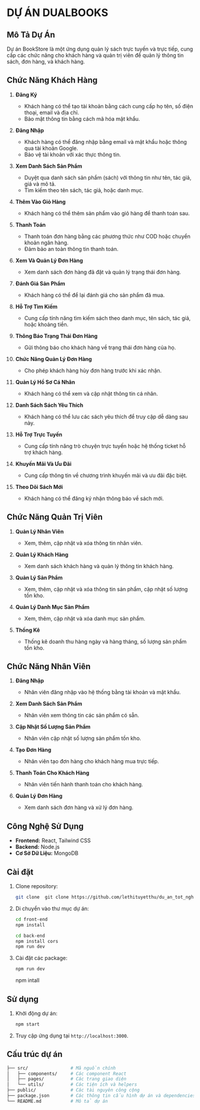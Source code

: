 # DỰ ÁN DUALBOOKS
## Mô Tả Dự Án
Dự án BookStore là một ứng dụng quản lý sách trực tuyến và trực tiếp, cung cấp các chức năng cho khách hàng và quản trị viên để quản lý thông tin sách, đơn hàng, và khách hàng.

## Chức Năng Khách Hàng
1. **Đăng Ký**
   - Khách hàng có thể tạo tài khoản bằng cách cung cấp họ tên, số điện thoại, email và địa chỉ.
   - Bảo mật thông tin bằng cách mã hóa mật khẩu.

2. **Đăng Nhập**
   - Khách hàng có thể đăng nhập bằng email và mật khẩu hoặc thông qua tài khoản Google.
   - Bảo vệ tài khoản với xác thực thông tin.

3. **Xem Danh Sách Sản Phẩm**
   - Duyệt qua danh sách sản phẩm (sách) với thông tin như tên, tác giả, giá và mô tả.
   - Tìm kiếm theo tên sách, tác giả, hoặc danh mục.

4. **Thêm Vào Giỏ Hàng**
   - Khách hàng có thể thêm sản phẩm vào giỏ hàng để thanh toán sau.

5. **Thanh Toán**
   - Thanh toán đơn hàng bằng các phương thức như COD hoặc chuyển khoản ngân hàng.
   - Đảm bảo an toàn thông tin thanh toán.

6. **Xem Và Quản Lý Đơn Hàng**
   - Xem danh sách đơn hàng đã đặt và quản lý trạng thái đơn hàng.

7. **Đánh Giá Sản Phẩm**
   - Khách hàng có thể để lại đánh giá cho sản phẩm đã mua.

8. **Hỗ Trợ Tìm Kiếm**
   - Cung cấp tính năng tìm kiếm sách theo danh mục, tên sách, tác giả, hoặc khoảng tiền.

9. **Thông Báo Trạng Thái Đơn Hàng**
   - Gửi thông báo cho khách hàng về trạng thái đơn hàng của họ.

10. **Chức Năng Quản Lý Đơn Hàng**
    - Cho phép khách hàng hủy đơn hàng trước khi xác nhận.

11. **Quản Lý Hồ Sơ Cá Nhân**
    - Khách hàng có thể xem và cập nhật thông tin cá nhân.

12. **Danh Sách Sách Yêu Thích**
    - Khách hàng có thể lưu các sách yêu thích để truy cập dễ dàng sau này.

13. **Hỗ Trợ Trực Tuyến**
    - Cung cấp tính năng trò chuyện trực tuyến hoặc hệ thống ticket hỗ trợ khách hàng.

14. **Khuyến Mãi Và Ưu Đãi**
    - Cung cấp thông tin về chương trình khuyến mãi và ưu đãi đặc biệt.

15. **Theo Dõi Sách Mới**
    - Khách hàng có thể đăng ký nhận thông báo về sách mới.

## Chức Năng Quản Trị Viên
1. **Quản Lý Nhân Viên**
   - Xem, thêm, cập nhật và xóa thông tin nhân viên.

2. **Quản Lý Khách Hàng**
   - Xem danh sách khách hàng và quản lý thông tin khách hàng.

3. **Quản Lý Sản Phẩm**
   - Xem, thêm, cập nhật và xóa thông tin sản phẩm, cập nhật số lượng tồn kho.

4. **Quản Lý Danh Mục Sản Phẩm**
   - Xem, thêm, cập nhật và xóa danh mục sản phẩm.

5. **Thống Kê**
   - Thống kê doanh thu hàng ngày và hàng tháng, số lượng sản phẩm tồn kho.

## Chức Năng Nhân Viên
1. **Đăng Nhập**
   - Nhân viên đăng nhập vào hệ thống bằng tài khoản và mật khẩu.

2. **Xem Danh Sách Sản Phẩm**
   - Nhân viên xem thông tin các sản phẩm có sẵn.

3. **Cập Nhật Số Lượng Sản Phẩm**
   - Nhân viên cập nhật số lượng sản phẩm tồn kho.

4. **Tạo Đơn Hàng**
   - Nhân viên tạo đơn hàng cho khách hàng mua trực tiếp.

5. **Thanh Toán Cho Khách Hàng**
   - Nhân viên tiến hành thanh toán cho khách hàng.

6. **Quản Lý Đơn Hàng**
   - Xem danh sách đơn hàng và xử lý đơn hàng.
## Công Nghệ Sử Dụng
- **Frontend:** React, Tailwind CSS
- **Backend:** Node.js
- **Cơ Sở Dữ Liệu:** MongoDB

## Cài đặt
1. Clone repository:
    ```bash
    git clone  git clone https://github.com/lethituyetthu/du_an_tot_nghiep.git
    ```
2. Di chuyển vào thư mục dự án:
    ```bash
    cd front-end
    npm install
    ```
    ```bash
    cd back-end
    npm install cors
    npm run dev 
    ```
4. Cài đặt các package:
    ```bash
    npm run dev 
    ```
    npm intall 

## Sử dụng
1. Khởi động dự án:
    ```bash
    npm start
    ```
2. Truy cập ứng dụng tại `http://localhost:3000`.

## Cấu trúc dự án
```bash
├── src/                # Mã nguồn chính
│   ├── components/     # Các component React
│   ├── pages/          # Các trang giao diện
│   └── utils/          # Các tiện ích và helpers
├── public/             # Các tài nguyên công cộng
├── package.json        # Các thông tin cấu hình dự án và dependencies
└── README.md           # Mô tả dự án
